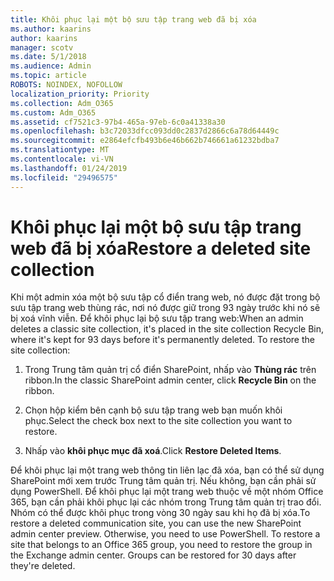 ```yaml
---
title: Khôi phục lại một bộ sưu tập trang web đã bị xóa
ms.author: kaarins
author: kaarins
manager: scotv
ms.date: 5/1/2018
ms.audience: Admin
ms.topic: article
ROBOTS: NOINDEX, NOFOLLOW
localization_priority: Priority
ms.collection: Adm_O365
ms.custom: Adm_O365
ms.assetid: cf7521c3-97b4-465a-97eb-6c0a41338a30
ms.openlocfilehash: b3c72033dfcc093dd0c2837d2866c6a78d64449c
ms.sourcegitcommit: e2864efcfb493b6e46b662b746661a61232bdba7
ms.translationtype: MT
ms.contentlocale: vi-VN
ms.lasthandoff: 01/24/2019
ms.locfileid: "29496575"
---
```

# <a name="restore-a-deleted-site-collection"></a><span data-ttu-id="a33c3-102">Khôi phục lại một bộ sưu tập trang web đã bị xóa</span><span class="sxs-lookup"><span data-stu-id="a33c3-102">Restore a deleted site collection</span></span>

<span data-ttu-id="a33c3-p101">Khi một admin xóa một bộ sưu tập cổ điển trang web, nó được đặt trong bộ sưu tập trang web thùng rác, nơi nó được giữ trong 93 ngày trước khi nó sẽ bị xoá vĩnh viễn. Để khôi phục lại bộ sưu tập trang web:</span><span class="sxs-lookup"><span data-stu-id="a33c3-p101">When an admin deletes a classic site collection, it's placed in the site collection Recycle Bin, where it's kept for 93 days before it's permanently deleted. To restore the site collection:</span></span>
  
1. <span data-ttu-id="a33c3-105">Trong Trung tâm quản trị cổ điển SharePoint, nhấp vào **Thùng rác** trên ribbon.</span><span class="sxs-lookup"><span data-stu-id="a33c3-105">In the classic SharePoint admin center, click **Recycle Bin** on the ribbon.</span></span> 
    
2. <span data-ttu-id="a33c3-106">Chọn hộp kiểm bên cạnh bộ sưu tập trang web bạn muốn khôi phục.</span><span class="sxs-lookup"><span data-stu-id="a33c3-106">Select the check box next to the site collection you want to restore.</span></span>
    
3. <span data-ttu-id="a33c3-107">Nhấp vào **khôi phục mục đã xoá**.</span><span class="sxs-lookup"><span data-stu-id="a33c3-107">Click **Restore Deleted Items**.</span></span>
    
<span data-ttu-id="a33c3-p102">Để khôi phục lại một trang web thông tin liên lạc đã xóa, bạn có thể sử dụng SharePoint mới xem trước Trung tâm quản trị. Nếu không, bạn cần phải sử dụng PowerShell. Để khôi phục lại một trang web thuộc về một nhóm Office 365, bạn cần phải khôi phục lại các nhóm trong Trung tâm quản trị trao đổi. Nhóm có thể được khôi phục trong vòng 30 ngày sau khi họ đã bị xóa.</span><span class="sxs-lookup"><span data-stu-id="a33c3-p102">To restore a deleted communication site, you can use the new SharePoint admin center preview. Otherwise, you need to use PowerShell. To restore a site that belongs to an Office 365 group, you need to restore the group in the Exchange admin center. Groups can be restored for 30 days after they're deleted.</span></span>
  


